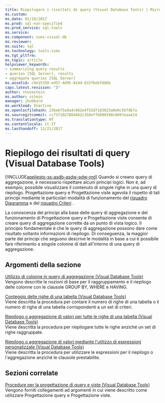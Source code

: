 ```yaml
---
title: Riepilogare i risultati di query (Visual Database Tools) | Microsoft Docs
ms.custom: 
ms.date: 01/19/2017
ms.prod: sql-non-specified
ms.prod_service: sql-tools
ms.service: 
ms.component: ssms-visual-db
ms.reviewer: 
ms.suite: sql
ms.technology: tools-ssms
ms.tgt_pltfrm: 
ms.topic: article
helpviewer_keywords:
- summarizing query results
- queries [SQL Server], results
- aggregate queries [SQL Server]
ms.assetid: c9e15350-ed57-4d95-814d-815fbebfd86b
caps.latest.revision: "3"
author: stevestein
ms.author: sstein
manager: jhubbard
ms.workload: Inactive
ms.openlocfilehash: 23be6f5ada4c862e4f55d71d3023a8e0c56fdb7a
ms.sourcegitcommit: cc71f1027884462c359effb898390c8d97eaa414
ms.translationtype: HT
ms.contentlocale: it-IT
ms.lasthandoff: 12/21/2017
---
```

# <a name="summarize-query-results-visual-database-tools"></a>Riepilogo dei risultati di query (Visual Database Tools)
[!INCLUDE[appliesto-ss-asdb-asdw-pdw-md](../../includes/appliesto-ss-asdb-asdw-pdw-md.md)] Quando si creano query di aggregazione, è necessario rispettare alcuni principi logici. Non è, ad esempio, possibile visualizzare il contenuto di singole righe in una query di riepilogo. Progettazione query e Progettazione viste agevola il rispetto di tali principi mediante le particolari modalità di funzionamento del [riquadro Diagramma](../../ssms/visual-db-tools/diagram-pane-visual-database-tools.md) e del [riquadro Criteri](../../ssms/visual-db-tools/criteria-pane-visual-database-tools.md) .  
  
La conoscenza dei principi alla base delle query di aggregazione e del funzionamento di Progettazione query e Progettazione viste consente di creare query di aggregazione corrette da un punto di vista logico. Il principio fondamentale è che le query di aggregazione possono dare come risultato soltanto informazioni di riepilogo. Di conseguenza, la maggior parte dei principi che seguono descrive le modalità in base a cui è possibile fare riferimento a singole colonne di dati all'interno di una query di aggregazione.  
  
## <a name="in-this-section"></a>Argomenti della sezione  
[Utilizzo di colonne in query di aggregazione &#40;Visual Database Tools&#41;](../../ssms/visual-db-tools/work-with-columns-in-aggregate-queries-visual-database-tools.md)  
Vengono descritte le nozioni di base per il raggruppamento e il riepilogo delle colonne con le clausole GROUP BY, WHERE e HAVING.  
  
[Conteggio delle righe di una tabella &#40;Visual Database Tools&#41;](../../ssms/visual-db-tools/count-rows-in-a-table-visual-database-tools.md)  
Viene descritta la procedura per contare il numero di righe di una tabella o il numero di righe di una tabella corrispondenti a un set di criteri.  
  
[Riepilogo o aggregazione di valori per tutte le righe di una tabella &#40;Visual Database Tools&#41;](../../ssms/visual-db-tools/summarize-or-aggregate-values-for-all-rows-in-a-table-visual-database-tools.md)  
Viene descritta la procedura per riepilogare tutte le righe anziché un set di righe raggruppate.  
  
[Riepilogo o aggregazione di valori mediante l'utilizzo di espressioni personalizzate &#40;Visual Database Tools&#41;](../../ssms/visual-db-tools/summarize-or-aggregate-values-using-custom-expressions-visual-database-tools.md)  
Viene descritta la procedura per utilizzare le espressioni per il riepilogo o l'aggregazione anziché le clausole prestabilite.  
  
## <a name="related-sections"></a>Sezioni correlate  
[Procedure per la progettazione di query e viste &#40;Visual Database Tools&#41;](../../ssms/visual-db-tools/design-queries-and-views-how-to-topics-visual-database-tools.md)  
Vengono forniti collegamenti ad argomenti in cui viene descritto come utilizzare Progettazione query e Progettazione viste.  
  
